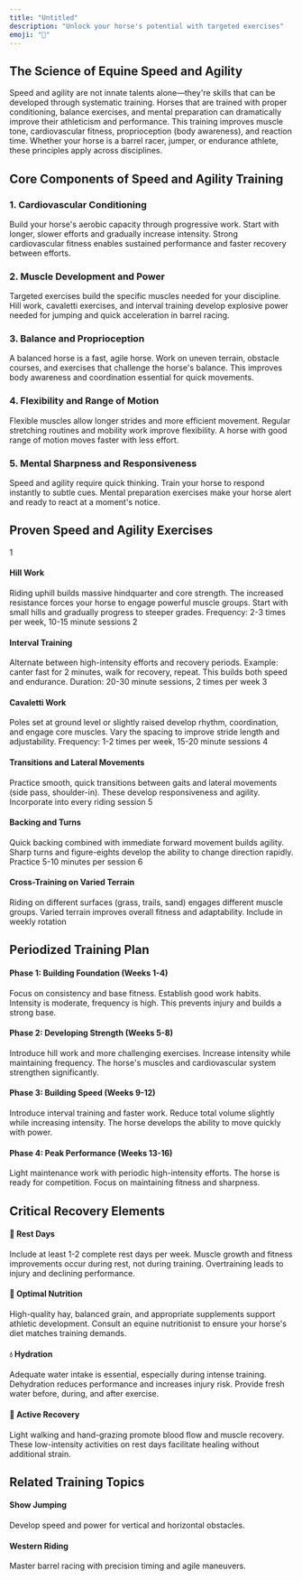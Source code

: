 ```yaml
---
title: "Untitled"
description: "Unlock your horse's potential with targeted exercises"
emoji: "💨"
---
```


## The Science of Equine Speed and Agility
Speed and agility are not innate talents alone—they're skills that can be developed through systematic training. Horses that are trained with proper conditioning, balance exercises, and mental preparation can dramatically improve their athleticism and performance.
This training improves muscle tone, cardiovascular fitness, proprioception (body awareness), and reaction time. Whether your horse is a barrel racer, jumper, or endurance athlete, these principles apply across disciplines.
## Core Components of Speed and Agility Training
### 1. Cardiovascular Conditioning
Build your horse's aerobic capacity through progressive work. Start with longer, slower efforts and gradually increase intensity. Strong cardiovascular fitness enables sustained performance and faster recovery between efforts.
### 2. Muscle Development and Power
Targeted exercises build the specific muscles needed for your discipline. Hill work, cavaletti exercises, and interval training develop explosive power needed for jumping and quick acceleration in barrel racing.
### 3. Balance and Proprioception
A balanced horse is a fast, agile horse. Work on uneven terrain, obstacle courses, and exercises that challenge the horse's balance. This improves body awareness and coordination essential for quick movements.
### 4. Flexibility and Range of Motion
Flexible muscles allow longer strides and more efficient movement. Regular stretching routines and mobility work improve flexibility. A horse with good range of motion moves faster with less effort.
### 5. Mental Sharpness and Responsiveness
Speed and agility require quick thinking. Train your horse to respond instantly to subtle cues. Mental preparation exercises make your horse alert and ready to react at a moment's notice.
## Proven Speed and Agility Exercises
1
#### Hill Work
Riding uphill builds massive hindquarter and core strength. The increased resistance forces your horse to engage powerful muscle groups. Start with small hills and gradually progress to steeper grades.
Frequency: 2-3 times per week, 10-15 minute sessions
2
#### Interval Training
Alternate between high-intensity efforts and recovery periods. Example: canter fast for 2 minutes, walk for recovery, repeat. This builds both speed and endurance.
Duration: 20-30 minute sessions, 2 times per week
3
#### Cavaletti Work
Poles set at ground level or slightly raised develop rhythm, coordination, and engage core muscles. Vary the spacing to improve stride length and adjustability.
Frequency: 1-2 times per week, 15-20 minute sessions
4
#### Transitions and Lateral Movements
Practice smooth, quick transitions between gaits and lateral movements (side pass, shoulder-in). These develop responsiveness and agility.
Incorporate into every riding session
5
#### Backing and Turns
Quick backing combined with immediate forward movement builds agility. Sharp turns and figure-eights develop the ability to change direction rapidly.
Practice 5-10 minutes per session
6
#### Cross-Training on Varied Terrain
Riding on different surfaces (grass, trails, sand) engages different muscle groups. Varied terrain improves overall fitness and adaptability.
Include in weekly rotation
## Periodized Training Plan
#### Phase 1: Building Foundation (Weeks 1-4)
Focus on consistency and base fitness. Establish good work habits. Intensity is moderate, frequency is high. This prevents injury and builds a strong base.
#### Phase 2: Developing Strength (Weeks 5-8)
Introduce hill work and more challenging exercises. Increase intensity while maintaining frequency. The horse's muscles and cardiovascular system strengthen significantly.
#### Phase 3: Building Speed (Weeks 9-12)
Introduce interval training and faster work. Reduce total volume slightly while increasing intensity. The horse develops the ability to move quickly with power.
#### Phase 4: Peak Performance (Weeks 13-16)
Light maintenance work with periodic high-intensity efforts. The horse is ready for competition. Focus on maintaining fitness and sharpness.
## Critical Recovery Elements
#### 🛌 Rest Days
Include at least 1-2 complete rest days per week. Muscle growth and fitness improvements occur during rest, not during training. Overtraining leads to injury and declining performance.
#### 🍎 Optimal Nutrition
High-quality hay, balanced grain, and appropriate supplements support athletic development. Consult an equine nutritionist to ensure your horse's diet matches training demands.
#### 💧 Hydration
Adequate water intake is essential, especially during intense training. Dehydration reduces performance and increases injury risk. Provide fresh water before, during, and after exercise.
#### 🧘 Active Recovery
Light walking and hand-grazing promote blood flow and muscle recovery. These low-intensity activities on rest days facilitate healing without additional strain.
## Related Training Topics
#### Show Jumping
Develop speed and power for vertical and horizontal obstacles.
#### Western Riding
Master barrel racing with precision timing and agile maneuvers.

